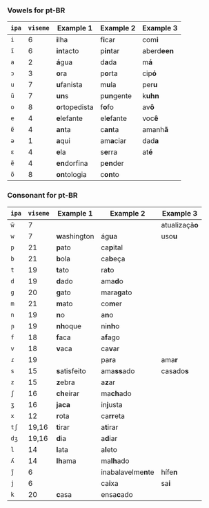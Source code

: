 ### Vowels for pt-BR

| `ipa` | `viseme` | Example 1       | Example 2           | Example 3       |
|-------|----------|-----------------|---------------------|-----------------|
| `i`   | 6        | **i**lha        | f**i**car           | com**i**        |
| `ĩ`  | 6        | **in**tacto     | p**in**tar          | aberd**een**    |
| `a`   | 2        | **á**gua        | d**a**da            | m**á**          |
| `ɔ`   | 3        | **o**ra         | p**o**rta           | cip**ó**        |
| `u`   | 7        | **u**fanista    | m**u**la            | per**u**        |
| `ũ`  | 7        | **un**s         | p**un**gente        | k**uhn**        |
| `o`   | 8        | **o**rtopedista | f**o**fo            | av**ô**         |
| `e`   | 4        | **e**lefante    | el**e**fante        | voc**ê**        |
| `ɐ̃`  | 4        | **an**ta        | c**an**ta           | amanh**ã**      |
| `ə`   | 1        | **a**qui        | am**a**ciar         | dad**a**        |
| `ɛ`   | 4        | **e**la         | s**e**rra           | at**é**         |
| `ẽ`  | 4        | **en**dorfina   | p**en**der          |                 |
| `õ`  | 8        | **on**tologia   | c**on**to           |                 |

### Consonant for pt-BR

| `ipa` | `viseme` | Example 1       | Example 2           | Example 3       |
|-------|----------|-----------------|---------------------|-----------------|
| `w̃`  | 7        |                 |                     | atualizaçã**o** |
| `w`   | 7        | **w**ashington  | ág**u**a            | uso**u**        |
| `p`   | 21       | **p**ato        | ca**p**ital         |                 |
| `b`   | 21       | **b**ola        | ca**b**eça          |                 |
| `t`   | 19       | **t**ato        | ra**t**o            |                 |
| `d`   | 19       | **d**ado        | ama**d**o           |                 |
| `g`   | 20       | **g**ato        | mara**g**ato        |                 |
| `m`   | 21       | **m**ato        | co**m**er           |                 |
| `n`   | 19       | **n**o          | a**n**o             |                 |
| `ɲ`   | 19       | **nh**oque      | ni**nh**o           |                 |
| `f`   | 18       | **f**aca        | a**f**ago           |                 |
| `v`   | 18       | **v**aca        | ca**v**ar           |                 |
| `ɾ`   | 19       |                 | pa**r**a            | ama**r**        |
| `s`   | 15       | **s**atisfeito  | ama**ss**ado        | casado**s**     |
| `z`   | 15       | **z**ebra       | a**z**ar            |                 |
| `ʃ`   | 16       | **ch**eirar     | ma**ch**ado         |                 |
| `ʒ`   | 16       | **jaca**        | in**j**usta         |                 |
| `x`   | 12       | **r**ota        | ca**rr**eta         |                 |
| `tʃ`  | 19,16    | **t**irar       | a**t**irar          |                 |
| `dʒ`  | 19,16    | **d**ia         | a**d**iar           |                 |
| `l`   | 14       | **l**ata        | a**l**eto           |                 |
| `ʎ`   | 14       | **lh**ama       | ma**lh**ado         |                 |
| `j̃`  | 6        |                 | inabalavelme**n**te | hífe**n**       |
| `j`   | 6        |                 | ca**i**xa           | sa**i**         |
| `k`   | 20       | **c**asa        | ensa**c**ado        |                 |